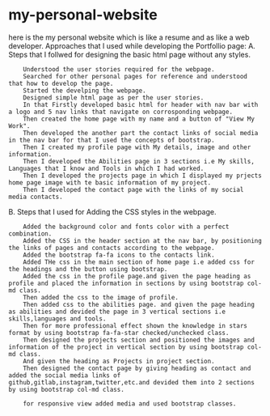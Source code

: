 # my-personal-website
here is the my personal website which is like a resume and as like a web developer. Approaches that I used while developing the Portfollio page:
A. Steps that I follwed for designing the basic html page without any styles.

		Understood the user stories required for the webpage.
		Searched for other personal pages for reference and understood that how to develop the page.
		Started the develping the webpage.
		Designed simple html page as per the user stories.
		In that Firstly developed basic html for header with nav bar with a logo and 5 nav links that navigate on corrosponding webpage.
		Then created the home page with my name and a button of "View My Work".
		Then developed the another part the contact links of social media in the nav bar for that I used the concepts of bootstrap.
		Then I created my profile page with My details, image and other information.
		Then I developed the Abilities page in 3 sections i.e My skills, Languages that I know and Tools in which I had worked.
		Then I developed the projects page in which I displayed my prjects home page image with te basic information of my project.
		Then I developed the contact page with the links of my social media contacts.

B. Steps that I used for Adding the CSS styles in the webpage.

		Added the background color and fonts color with a perfect combination.
		Added the CSS in the header section at the nav bar, by positioning the links of pages and contacts according to the webpage.
		Added the bootstrap fa-fa icons to the contacts link.
		Added THe css in the main section of home page i.e added css for the headings and the button using bootstrap.
		Added the css in the profile page.and given the page heading as profile and placed the information in sections by using bootstrap col-md class.
		Then added the css to the image of profile.
		Then added css to the abilities page. and given the page heading as abilities and devided the page in 3 vertical sections i.e skills,languages and tools.
		Then for more professional effect shown the knowledge in stars format by using bootstrap fa-fa-star checked/unchecked class.
		Then designed the projects section and positioned the images and information of the project in vertical section by using bootstrap col-md class.
		And given the heading as Projects in project section.
		Then designed the contact page by giving heading as contact and added the social media links of github,gitlab,instagram,twitter,etc.and devided them into 2 sections by using bootstrap col-md class.

		for responsive view added media and used bootstrap classes.

